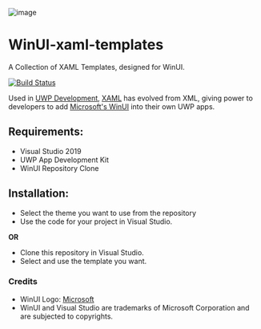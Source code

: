 ![image](https://microsoft.github.io/microsoft-ui-xaml/img/winui-logo.png)

# WinUI-xaml-templates
A Collection of XAML Templates, designed for WinUI.

[![Build Status](https://dev.azure.com/stmoy/Xaml%20Controls%20Gallery/_apis/build/status/XAML%20Controls%20%20Gallery%20-%20CI%20Tests?branchName=master)](https://dev.azure.com/stmoy/Xaml%20Controls%20Gallery/_build/latest?definitionId=2&branchName=master)

Used in [UWP Development](https://docs.microsoft.com/en-us/windows/uwp/get-started/universal-application-platform-guide), [XAML](https://docs.microsoft.com/en-us/dotnet/desktop/wpf/xaml/?view=netdesktop-5.0) has evolved from XML, giving power to developers to add [Microsoft's WinUI](https://microsoft.github.io/microsoft-ui-xaml/about.html) into their own UWP apps. 

## Requirements:

- Visual Studio 2019
- UWP App Development Kit
- WinUI Repository Clone

## Installation: 

- Select the theme you want to use from the repository
- Use the code for your project in Visual Studio.

**OR**

- Clone this repository in Visual Studio.
- Select and use the template you want.


### Credits

- WinUI Logo: [Microsoft](https://microsoft.com/)
- WinUI and Visual Studio are trademarks of Microsoft Corporation and are subjected to copyrights.
